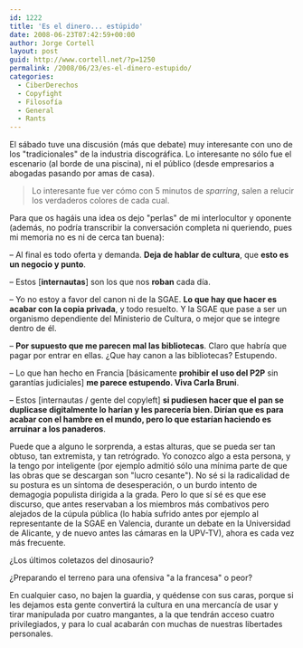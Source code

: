 ```yaml
---
id: 1222
title: 'Es el dinero... estúpido'
date: 2008-06-23T07:42:59+00:00
author: Jorge Cortell
layout: post
guid: http://www.cortell.net/?p=1250
permalink: /2008/06/23/es-el-dinero-estupido/
categories:
  - CiberDerechos
  - Copyfight
  - Filosofí­a
  - General
  - Rants
---
```

El sábado tuve una discusión (más que debate) muy interesante con uno de los "tradicionales" de la industria discográfica. Lo interesante no sólo fue el escenario (al borde de una piscina), ni el público (desde empresarios a abogadas pasando por amas de casa).

> Lo interesante fue ver cómo con 5 minutos de _sparring_, salen a relucir los verdaderos colores de cada cual.

Para que os hagáis una idea os dejo "perlas" de mi interlocultor y oponente (además, no podría transcribir la conversación completa ni queriendo, pues mi memoria no es ni de cerca tan buena):

– Al final es todo oferta y demanda. **Deja de hablar de cultura**, que **esto es un negocio y punto**.

– Estos [**internautas**] son los que nos **roban** cada día.

– Yo no estoy a favor del canon ni de la SGAE. **Lo que hay que hacer es acabar con la copia privada**, y todo resuelto. Y la SGAE que pase a ser un organismo dependiente del Ministerio de Cultura, o mejor que se integre dentro de él.

– **Por supuesto que me parecen mal las bibliotecas**. Claro que habría que pagar por entrar en ellas. ¿Que hay canon a las bibliotecas? Estupendo.

– Lo que han hecho en Francia [básicamente **prohibir el uso del P2P** sin garantías judiciales] **me parece estupendo. Viva Carla Bruni**.

– Estos [internautas / gente del copyleft] **si pudiesen hacer que el pan se duplicase digitalmente lo harían y les parecería bien. Dirían que es para acabar con el hambre en el mundo, pero lo que estarían haciendo es arruinar a los panaderos**.

Puede que a alguno le sorprenda, a estas alturas, que se pueda ser tan obtuso, tan extremista, y tan retrógrado. Yo conozco algo a esta persona, y la tengo por inteligente (por ejemplo admitió sólo una mínima parte de que las obras que se descargan son "lucro cesante"). No sé si la radicalidad de su postura es un síntoma de desesperación, o un burdo intento de demagogia populista dirigida a la grada. Pero lo que sí sé es que ese discurso, que antes reservaban a los miembros más combativos pero alejados de la cúpula pública (lo había sufrido antes por ejemplo al representante de la SGAE en Valencia, durante un debate en la Universidad de Alicante, y de nuevo antes las cámaras en la UPV-TV), ahora es cada vez más frecuente.

¿Los últimos coletazos del dinosaurio?

¿Preparando el terreno para una ofensiva "a la francesa" o peor?

En cualquier caso, no bajen la guardia, y quédense con sus caras, porque si les dejamos esta gente convertirá la cultura en una mercancía de usar y tirar manipulada por cuatro mangantes, a la que tendrán acceso cuatro privilegiados, y para lo cual acabarán con muchas de nuestras libertades personales.
